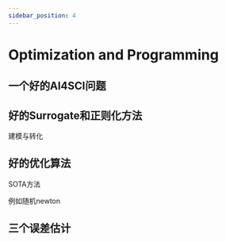 ```yaml
---
sidebar_position: 4
---
```


# Optimization and Programming

## 一个好的AI4SCI问题



## 好的Surrogate和正则化方法

建模与转化

## 好的优化算法

SOTA方法

例如随机newton

## 三个误差估计


